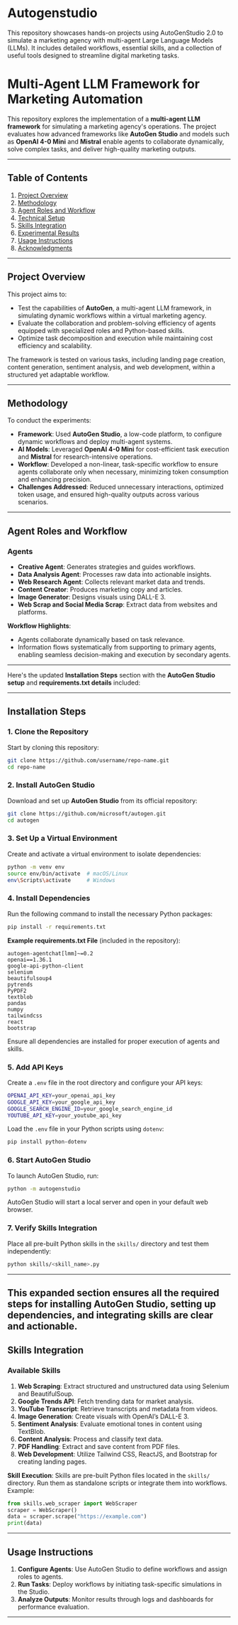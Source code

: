 # Autogenstudio
This repository showcases hands-on projects using AutoGenStudio 2.0 to simulate a marketing agency with multi-agent Large Language Models (LLMs). It includes detailed workflows, essential skills, and a collection of useful tools designed to streamline digital marketing tasks. 

# **Multi-Agent LLM Framework for Marketing Automation**  

This repository explores the implementation of a **multi-agent LLM framework** for simulating a marketing agency's operations. The project evaluates how advanced frameworks like **AutoGen Studio** and models such as **OpenAI 4-0 Mini** and **Mistral** enable agents to collaborate dynamically, solve complex tasks, and deliver high-quality marketing outputs.  

---

## **Table of Contents**  
1. [Project Overview](#project-overview)  
2. [Methodology](#methodology)  
3. [Agent Roles and Workflow](#agent-roles-and-workflow)  
4. [Technical Setup](#technical-setup)  
5. [Skills Integration](#skills-integration)  
6. [Experimental Results](#experimental-results)  
7. [Usage Instructions](#usage-instructions)  
8. [Acknowledgments](#acknowledgments)  

---

## **Project Overview**  

This project aims to:  
- Test the capabilities of **AutoGen**, a multi-agent LLM framework, in simulating dynamic workflows within a virtual marketing agency.  
- Evaluate the collaboration and problem-solving efficiency of agents equipped with specialized roles and Python-based skills.  
- Optimize task decomposition and execution while maintaining cost efficiency and scalability.  

The framework is tested on various tasks, including landing page creation, content generation, sentiment analysis, and web development, within a structured yet adaptable workflow.  

---

## **Methodology**  

To conduct the experiments:  
- **Framework**: Used **AutoGen Studio**, a low-code platform, to configure dynamic workflows and deploy multi-agent systems.  
- **AI Models**: Leveraged **OpenAI 4-0 Mini** for cost-efficient task execution and **Mistral** for research-intensive operations.  
- **Workflow**: Developed a non-linear, task-specific workflow to ensure agents collaborate only when necessary, minimizing token consumption and enhancing precision.  
- **Challenges Addressed**: Reduced unnecessary interactions, optimized token usage, and ensured high-quality outputs across various scenarios.  

---

## **Agent Roles and Workflow**  

### **Agents**  
- **Creative Agent**: Generates strategies and guides workflows.  
- **Data Analysis Agent**: Processes raw data into actionable insights.  
- **Web Research Agent**: Collects relevant market data and trends.  
- **Content Creator**: Produces marketing copy and articles.  
- **Image Generator**: Designs visuals using DALL-E 3.  
- **Web Scrap and Social Media Scrap**: Extract data from websites and platforms.  

**Workflow Highlights**:  
- Agents collaborate dynamically based on task relevance.  
- Information flows systematically from supporting to primary agents, enabling seamless decision-making and execution by secondary agents.  

---
Here's the updated **Installation Steps** section with the **AutoGen Studio setup** and **requirements.txt details** included:  

---

## **Installation Steps**  

### **1. Clone the Repository**  
Start by cloning this repository:  
```bash  
git clone https://github.com/username/repo-name.git  
cd repo-name  
```  

### **2. Install AutoGen Studio**  
Download and set up **AutoGen Studio** from its official repository:  
```bash  
git clone https://github.com/microsoft/autogen.git  
cd autogen  
```  

### **3. Set Up a Virtual Environment**  
Create and activate a virtual environment to isolate dependencies:  
```bash  
python -m venv env  
source env/bin/activate  # macOS/Linux  
env\Scripts\activate     # Windows  
```  

### **4. Install Dependencies**  
Run the following command to install the necessary Python packages:  
```bash  
pip install -r requirements.txt  
```  

**Example requirements.txt File** (included in the repository):  
```text  
autogen-agentchat[lmm]~=0.2  
openai==1.36.1  
google-api-python-client  
selenium  
beautifulsoup4  
pytrends  
PyPDF2  
textblob  
pandas  
numpy  
tailwindcss  
react  
bootstrap  
```  

Ensure all dependencies are installed for proper execution of agents and skills.  

### **5. Add API Keys**  
Create a `.env` file in the root directory and configure your API keys:  
```bash  
OPENAI_API_KEY=your_openai_api_key  
GOOGLE_API_KEY=your_google_api_key  
GOOGLE_SEARCH_ENGINE_ID=your_google_search_engine_id  
YOUTUBE_API_KEY=your_youtube_api_key  
```  

Load the `.env` file in your Python scripts using `dotenv`:  
```bash  
pip install python-dotenv  
```  

### **6. Start AutoGen Studio**  
To launch AutoGen Studio, run:  
```bash  
python -m autogenstudio  
```  

AutoGen Studio will start a local server and open in your default web browser.  

### **7. Verify Skills Integration**  
Place all pre-built Python skills in the `skills/` directory and test them independently:  
```bash  
python skills/<skill_name>.py  
```  

---

This expanded section ensures all the required steps for installing **AutoGen Studio**, setting up dependencies, and integrating skills are clear and actionable.
---

## **Skills Integration**  

### **Available Skills**  
1. **Web Scraping**: Extract structured and unstructured data using Selenium and BeautifulSoup.  
2. **Google Trends API**: Fetch trending data for market analysis.  
3. **YouTube Transcript**: Retrieve transcripts and metadata from videos.  
4. **Image Generation**: Create visuals with OpenAI’s DALL-E 3.  
5. **Sentiment Analysis**: Evaluate emotional tones in content using TextBlob.  
6. **Content Analysis**: Process and classify text data.  
7. **PDF Handling**: Extract and save content from PDF files.  
8. **Web Development**: Utilize Tailwind CSS, ReactJS, and Bootstrap for creating landing pages.  

**Skill Execution**: Skills are pre-built Python files located in the `skills/` directory. Run them as standalone scripts or integrate them into workflows. Example:  
```python  
from skills.web_scraper import WebScraper  
scraper = WebScraper()  
data = scraper.scrape("https://example.com")  
print(data)  
```  

---

## **Usage Instructions**  

1. **Configure Agents**: Use AutoGen Studio to define workflows and assign roles to agents.  
2. **Run Tasks**: Deploy workflows by initiating task-specific simulations in the Studio.  
3. **Analyze Outputs**: Monitor results through logs and dashboards for performance evaluation.  

---
